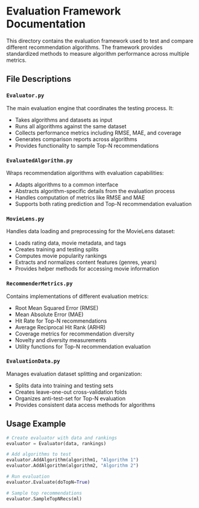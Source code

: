 # Evaluation Framework Documentation

This directory contains the evaluation framework used to test and compare different recommendation algorithms. The framework provides standardized methods to measure algorithm performance across multiple metrics.

## File Descriptions

### `Evaluator.py`
The main evaluation engine that coordinates the testing process. It:
- Takes algorithms and datasets as input
- Runs all algorithms against the same dataset
- Collects performance metrics including RMSE, MAE, and coverage
- Generates comparison reports across algorithms
- Provides functionality to sample Top-N recommendations

### `EvaluatedAlgorithm.py`
Wraps recommendation algorithms with evaluation capabilities:
- Adapts algorithms to a common interface
- Abstracts algorithm-specific details from the evaluation process
- Handles computation of metrics like RMSE and MAE
- Supports both rating prediction and Top-N recommendation evaluation

### `MovieLens.py`
Handles data loading and preprocessing for the MovieLens dataset:
- Loads rating data, movie metadata, and tags
- Creates training and testing splits
- Computes movie popularity rankings
- Extracts and normalizes content features (genres, years)
- Provides helper methods for accessing movie information

### `RecommenderMetrics.py`
Contains implementations of different evaluation metrics:
- Root Mean Squared Error (RMSE)
- Mean Absolute Error (MAE)
- Hit Rate for Top-N recommendations
- Average Reciprocal Hit Rank (ARHR)
- Coverage metrics for recommendation diversity
- Novelty and diversity measurements
- Utility functions for Top-N recommendation evaluation

### `EvaluationData.py`
Manages evaluation dataset splitting and organization:
- Splits data into training and testing sets
- Creates leave-one-out cross-validation folds
- Organizes anti-test-set for Top-N evaluation
- Provides consistent data access methods for algorithms

## Usage Example

```python
# Create evaluator with data and rankings
evaluator = Evaluator(data, rankings)

# Add algorithms to test
evaluator.AddAlgorithm(algorithm1, "Algorithm 1")
evaluator.AddAlgorithm(algorithm2, "Algorithm 2")

# Run evaluation
evaluator.Evaluate(doTopN=True)

# Sample top recommendations
evaluator.SampleTopNRecs(ml)